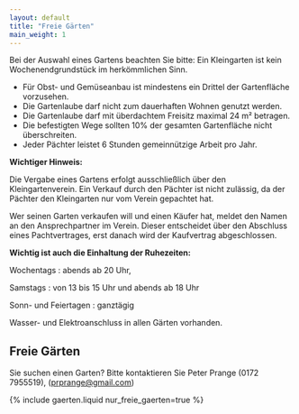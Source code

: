 ```yaml
---
layout: default
title: "Freie Gärten"
main_weight: 1
---
```


Bei der Auswahl eines Gartens beachten Sie bitte: Ein Kleingarten ist kein Wochenendgrundstück im herkömmlichen Sinn.

- Für Obst- und Gemüseanbau ist mindestens ein Drittel der Gartenfläche vorzusehen.
- Die Gartenlaube darf nicht zum dauerhaften Wohnen genutzt werden.
- Die Gartenlaube darf mit überdachtem Freisitz maximal 24 m² betragen.
- Die befestigten Wege sollten 10% der gesamten Gartenfläche nicht überschreiten.
- Jeder Pächter leistet 6 Stunden gemeinnützige Arbeit pro Jahr.

<b>Wichtiger Hinweis:</b>

Die Vergabe eines Gartens erfolgt ausschließlich über den Kleingartenverein. Ein Verkauf durch den Pächter ist nicht zulässig, da der Pächter den Kleingarten nur vom Verein gepachtet hat.

Wer seinen Garten verkaufen will und einen Käufer hat, meldet den Namen an den Ansprechpartner im Verein. Dieser entscheidet über den Abschluss eines Pachtvertrages, erst danach wird der Kaufvertrag abgeschlossen.

<b>Wichtig ist auch die Einhaltung der Ruhezeiten:</b>

Wochentags
: abends ab 20 Uhr,

Samstags
: von 13 bis 15 Uhr und abends ab 18 Uhr

Sonn- und Feiertagen
: ganztägig


Wasser- und Elektroanschluss in allen Gärten vorhanden.

## Freie Gärten

Sie suchen einen Garten? Bitte kontaktieren Sie Peter Prange (0172 7955519), ([prprange@gmail.com](mailto:prprange@gmail.com))

{% include gaerten.liquid nur_freie_gaerten=true %}